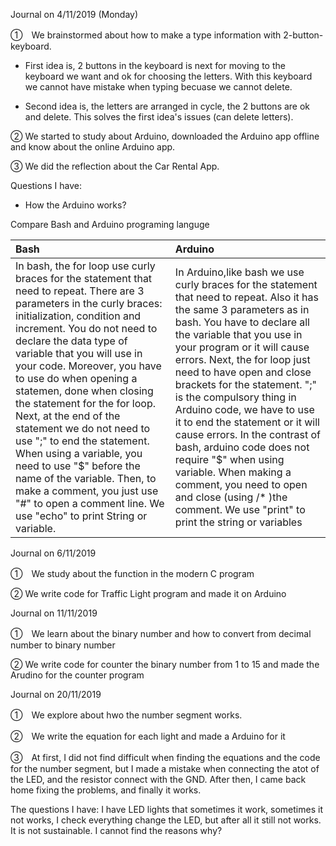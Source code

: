 Journal on 4/11/2019 (Monday)

 ①　We brainstormed about how to make a type information with 2-button-keyboard.
  
  - First idea is, 2 buttons in the keyboard is next for moving to the keyboard we want and ok for choosing the letters. With this keyboard we cannot have mistake when typing becuase we cannot delete.
   
   - Second idea is, the letters are arranged in cycle, the 2 buttons are ok and delete. This solves the first idea's issues (can delete letters).
    
 ② We started to study about Arduino, downloaded the Arduino app offline and know about the online Arduino app.
 
 ③ We did the reflection about the Car Rental App.
 
 Questions I have: 
  - How the Arduino works?
  
  Compare Bash and Arduino programing languge
   
   | Bash | Arduino |
   | :--- | :--- |
   | In bash, the for loop use curly braces for the statement that need to repeat. There are 3 parameters in the curly braces: initialization, condition and increment. You do not need to declare the data type of variable that you will use in your code. Moreover, you have to use do when opening a statemen, done when closing the statement for the for loop. Next, at the end of the statement we do not need to use ";" to end the statement. When using a variable, you need to use "$" before the name of the variable. Then, to make a comment, you just use "#" to open a comment line. We use "echo" to print String or variable.| In Arduino,like bash we use curly braces for the statement that need to repeat. Also it has the same 3 parameters as in bash. You have to declare all the variable that you use in your program or it will cause errors. Next, the for loop just need to have open and close brackets for the statement. ";" is the compulsory thing in Arduino code, we have to use it to end the statement or it will cause errors. In the contrast of bash, arduino code does not require "$" when using variable. When making a comment, you need to open and close (using /* )the comment. We use "print" to print the string or variables |
     
Journal on 6/11/2019

①　We study about the function in the modern C program

② We write code for Traffic Light program and made it on Arduino


Journal on 11/11/2019

①　We learn about the binary number and how to convert from decimal number to binary number

② We write code for counter the binary number from 1 to 15 and made the Arudino for the counter program

Journal on 20/11/2019

①　We explore about hwo the number segment works.

②　We write the equation for each light and made a Arduino for it

③　At first, I did not find difficult when finding the equations and the code for the number segment, but I made a mistake when connecting the atot of the LED, and the resistor connect with the GND. After then, I came back home fixing the problems, and finally it works. 

The questions I have: I have LED lights that sometimes it work, sometimes it not works, I check everything change the LED, but after all it still not works. It is not sustainable. I cannot find the reasons why?




